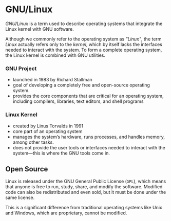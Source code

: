 # GNU/Linux

_GNU/Linux_ is a term used to describe operating systems that integrate the Linux kernel with GNU software.

Although we commonly refer to the operating system as _"Linux"_, the term _Linux_ actually refers only to the _kernel_, which by itself lacks the interfaces needed to interact with the system. To form a complete operating system, the Linux kernel is combined with GNU utilities.

### GNU Project

- launched in 1983 by Richard Stallman
- goal of developing a completely free and open-source operating system.
- provides the core components that are critical for an operating system, including compilers, libraries, text editors, and shell programs

### Linux Kernel

- created by Linus Torvalds in 1991
- core part of an operating system
- manages the system’s hardware, runs processes, and handles memory, among other tasks.
- does not provide the user tools or interfaces needed to interact with the system—this is where the GNU tools come in.

## Open Source

Linux is released under the GNU General Public License (`GPL`), which means that anyone is free to run, study, share, and modify the software. Modified code can also be redistributed and even sold, but it must be done under the same license.

This is a significant difference from traditional operating systems like Unix and Windows, which are proprietary, cannot be modified.
